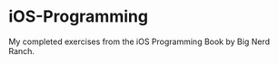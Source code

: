 iOS-Programming
===============

My completed exercises from the iOS Programming Book by Big Nerd Ranch.
